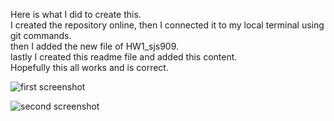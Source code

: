 Here is what I did to create this. \
I created the repository online, then I connected it to my local terminal using git commands.\
then I added the new file of HW1_sjs909. \
lastly I created this readme file and added this content.\
Hopefully this all works and is correct.

![first screenshot](sarahJune1/PUI2018_sjs909/HW1_sjs909/first.png)
    
![second screenshot](sarahJune1/PUI2018_sjs909/HW1_sjs909/images/second.png)
